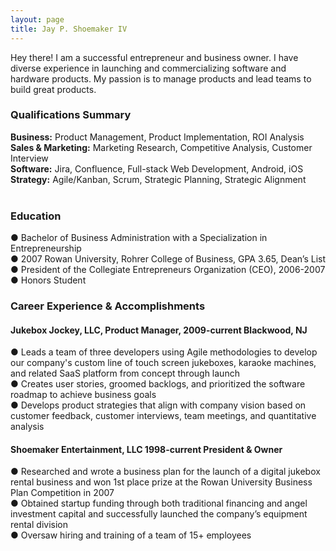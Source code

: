 ```yaml
---
layout: page
title: Jay P. Shoemaker IV
---
```


Hey there! I am a successful entrepreneur and business owner. I have diverse experience in launching and commercializing software and hardware products. My passion is to manage products and lead teams to build great products.
<br>
### Qualifications Summary

**Business:** Product Management, Product Implementation, ROI Analysis<br>
**Sales & Marketing:** Marketing Research, Competitive Analysis, Customer Interview<br>
**Software:** Jira, Confluence, Full-stack Web Development, Android, iOS<br>
**Strategy:** Agile/Kanban, Scrum, Strategic Planning, Strategic Alignment<br>
<br>

### Education

● Bachelor of Business Administration with a Specialization in Entrepreneurship<br>
● 2007 Rowan University, Rohrer College of Business, GPA 3.65, Dean’s List<br>
● President of the Collegiate Entrepreneurs Organization (CEO), 2006-2007<br>
● Honors Student

### Career Experience & Accomplishments

#### Jukebox Jockey, LLC, Product Manager, 2009-current Blackwood, NJ

● Leads a team of three developers using Agile methodologies to develop our company's
custom line of touch screen jukeboxes, karaoke machines, and related SaaS platform
from concept through launch<br>
● Creates user stories, groomed backlogs, and prioritized the software roadmap to
achieve business goals<br>
● Develops product strategies that align with company vision based on customer
feedback, customer interviews, team meetings, and quantitative analysis

#### Shoemaker Entertainment, LLC 1998-current President & Owner

● Researched and wrote a business plan for the launch of a digital jukebox rental
business and won 1st place prize at the Rowan University Business Plan Competition
in 2007<br>
● Obtained startup funding through both traditional financing and angel investment capital
and successfully launched the company’s equipment rental division<br>
● Oversaw hiring and training of a team of 15+ employees<br>